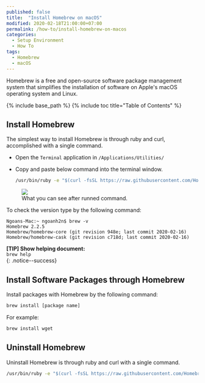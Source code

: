 ```yaml
---
published: false
title:  "Install Homebrew on macOS"
modified: 2020-02-18T21:00:00+07:00
permalink: /how-to/install-homebrew-on-macos
categories: 
  - Setup Environment
  - How To
tags:
  - Homebrew
  - macOS
---
```


Homebrew is a free and open-source software package management system that simplifies the installation of software on Apple's macOS operating system and Linux.

{% include base_path %}
{% include toc title="Table of Contents" %}

## Install Homebrew
The simplest way to install Homebrew is through ruby and curl, accomplished with a single command.

- Open the `Terminal` application in `/Applications/Utilities/`
- Copy and paste below command into the terminal window.

    ```bat
    /usr/bin/ruby -e "$(curl -fsSL https://raw.githubusercontent.com/Homebrew/install/master/install)"
    ```

<figure class='half_center'>
	<a href="{{ site.baseurl }}/images/20200216/install-homebrew.png"><img src="{{ site.baseurl }}/images/20200216/install-homebrew.png"></a>
	<figcaption>What you can see after runned command.</figcaption>
</figure>

To check the version type by the following command:
```console
Ngoans-Mac:~ ngoanh2n$ brew -v
Homebrew 2.2.5
Homebrew/homebrew-core (git revision 948e; last commit 2020-02-16)
Homebrew/homebrew-cask (git revision c718d; last commit 2020-02-16)
```

**[TIP] Show helping document:**<br/>
`brew help`<br/>
{: .notice--success}

## Install Software Packages through Homebrew
Install packages with Homebrew by the following command:
```bat
brew install [package name]
```
For example:
```bat
brew install wget
```

## Uninstall Homebrew
Uninstall Homebrew is through ruby and curl with a single command.
```bat
/usr/bin/ruby -e "$(curl -fsSL https://raw.githubusercontent.com/Homebrew/install/master/uninstall)"
```

